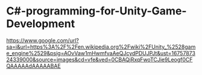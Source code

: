 # C#-programming-for-Unity-Game-Development
https://www.google.com/url?sa=i&url=https%3A%2F%2Fen.wikipedia.org%2Fwiki%2FUnity_%2528game_engine%2529&psig=AOvVaw1mHwmfvaAeQJcydPDUJPJt&ust=1675787324339000&source=images&cd=vfe&ved=0CBAQjRxqFwoTCJie9Leogf0CFQAAAAAdAAAAABAE
